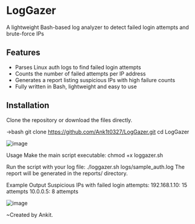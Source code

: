 # LogGazer
A lightweight Bash-based log analyzer to detect failed login attempts and brute-force IPs


## Features

- Parses Linux auth logs to find failed login attempts
- Counts the number of failed attempts per IP address
- Generates a report listing suspicious IPs with high failure counts
- Fully written in Bash, lightweight and easy to use

## Installation

Clone the repository or download the files directly.

->bash
git clone https://github.com/Ank1t0327/LogGazer.git
cd LogGazer



![image](https://github.com/user-attachments/assets/b48394d5-b555-458d-a82f-348e3befeae8)



Usage
Make the main script executable:
chmod +x loggazer.sh


Run the script with your log file:
./loggazer.sh logs/sample_auth.log
The report will be generated in the reports/ directory.


Example Output
Suspicious IPs with failed login attempts:
192.168.1.10: 15 attempts
10.0.0.5: 8 attempts




![image](https://github.com/user-attachments/assets/ee751287-107f-4046-b4d1-4d17383e4e24)




~Created by Ankit.
